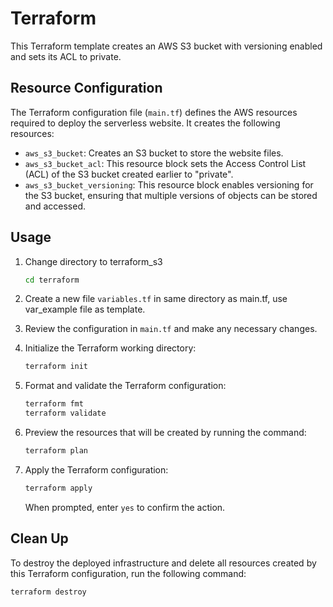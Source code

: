 # Terraform

This Terraform template creates an AWS S3 bucket with versioning enabled and sets its ACL to private.

## Resource Configuration

The Terraform configuration file (`main.tf`) defines the AWS resources required to deploy the serverless website. It creates the following resources:

- `aws_s3_bucket`: Creates an S3 bucket to store the website files.
- `aws_s3_bucket_acl`: This resource block sets the Access Control List (ACL) of the S3 bucket created earlier to "private".
- `aws_s3_bucket_versioning`: This resource block enables versioning for the S3 bucket, ensuring that multiple versions of objects can be stored and accessed.

## Usage

1. Change directory to terraform_s3

    ```bash
    cd terraform
    ```

2. Create a new file `variables.tf` in same directory as main.tf, use var_example file as template.

3. Review the configuration in `main.tf` and make any necessary changes.

4. Initialize the Terraform working directory:

    ```bash
    terraform init
    ```

5. Format and validate the Terraform configuration:

    ```bash
    terraform fmt
    terraform validate
    ```

6. Preview the resources that will be created by running the command:

    ```bash
    terraform plan
    ```

7. Apply the Terraform configuration:

     ```bash
    terraform apply
    ```

    When prompted, enter `yes` to confirm the action.

## Clean Up

To destroy the deployed infrastructure and delete all resources created by this Terraform configuration, run the following command:

```bash
terraform destroy
```
